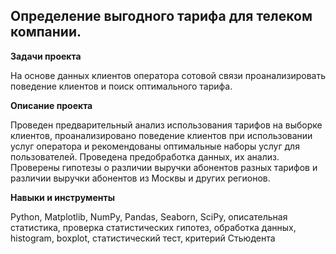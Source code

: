 ## Определение выгодного тарифа для телеком компании.

<b> Задачи проекта </b>  
  
  На основе данных клиентов оператора сотовой связи проанализировать поведение клиентов и поиск оптимального тарифа.

<b> Описание проекта </b>  
  
  Проведен предварительный анализ использования тарифов на выборке клиентов, проанализировано поведение клиентов при использовании услуг оператора и рекомендованы оптимальные наборы услуг для пользователей. Проведена предобработка данных, их анализ. Проверены гипотезы о различии выручки абонентов разных тарифов и различии выручки абонентов из Москвы и других регионов.

<b> Навыки и инструменты </b>  
  
  Python,  Matplotlib, NumPy, Pandas, Seaborn, SciPy, описательная статистика, проверка статистических гипотез, обработка данных, histogram, boxplot, статистический тест, критерий Стьюдента
